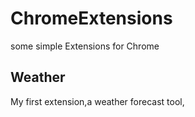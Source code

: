 # ChromeExtensions
some simple Extensions for Chrome

## Weather
My first extension,a weather forecast tool,
